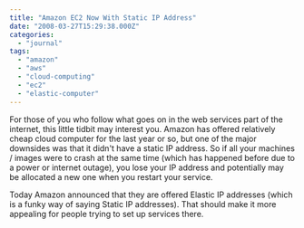 ```yaml
---
title: "Amazon EC2 Now With Static IP Address"
date: "2008-03-27T15:29:38.000Z"
categories: 
  - "journal"
tags: 
  - "amazon"
  - "aws"
  - "cloud-computing"
  - "ec2"
  - "elastic-computer"
---
```


For those of you who follow what goes on in the web services part of the internet, this little tidbit may interest you. Amazon has offered relatively cheap cloud computer for the last year or so, but one of the major downsides was that it didn't have a static IP address. So if all your machines / images were to crash at the same time (which has happened before due to a power or internet outage), you lose your IP address and potentially may be allocated a new one when you restart your service.

Today Amazon announced that they are offered Elastic IP addresses (which is a funky way of saying Static IP addresses). That should make it more appealing for people trying to set up services there.
